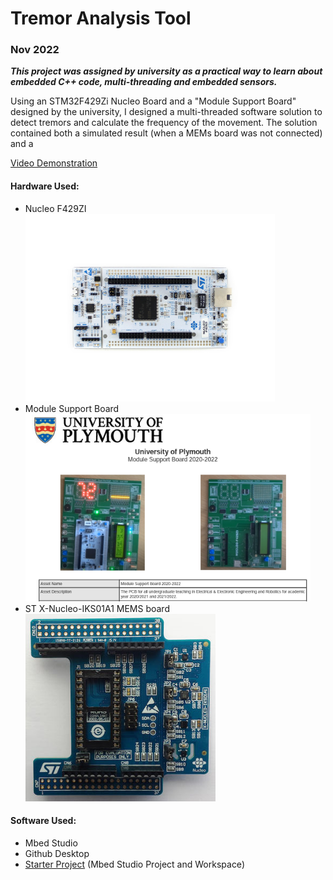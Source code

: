 <h1> Tremor Analysis Tool </h1>

<h3> Nov 2022 </h3>


_**This project was assigned by university as a practical way to learn about embedded C++ code, multi-threading and embedded sensors.**_

Using an STM32F429Zi Nucleo Board and a "Module Support Board" designed by the university, I designed a multi-threaded software solution to detect tremors and calculate the frequency of the movement. The solution contained both a simulated result (when a MEMs board was not connected) and a 

[Video Demonstration](URL)

#### Hardware Used:
* Nucleo F429ZI <br><img src = "./f429zi.jpg" height = 300>
* Module Support Board <br><img src = "./module%20support%20board.png" height = 300>  
* ST X-Nucleo-IKS01A1 MEMS board <br><img src = "./x-nucleo-iks01a1.jpg" height = 300>  

#### Software Used:
* Mbed Studio
* Github Desktop
* [Starter Project](https://classroom.github.com/a/wZPq2RWk) (Mbed Studio Project and Workspace)
